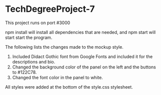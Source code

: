 # TechDegreeProject-7

This project runs on port #3000

npm install will install all dependencies that are needed, and npm start will start start the program.

The following lists the changes made to the mockup style.
1. Included Didact Gothic font from Google Fonts and included it for the descriptions and bio.
2. Changed the background color of the panel on the left and the buttons to #122C78.
3. Changed the font color in the panel to white.

All styles were added at the bottom of the style.css stylesheet.
